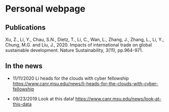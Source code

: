 # Personal webpage


## Publications


Xu, Z., Li, Y., Chau, S.N., Dietz, T., Li, C., Wan, L., Zhang, J., Zhang, L., Li, Y., Chung, M.G. and Liu, J., 2020. Impacts of international trade on global sustainable development. Nature Sustainability, 3(11), pp.964-971. <div data-badge-type="donut" data-doi="10.1038/s41893-020-0572-z" data-hide-no-mentions="true" class="altmetric-embed"></div>



## In the news

- 11/11/2020 Li heads for the clouds with cyber fellowship https://www.canr.msu.edu/news/li-heads-for-the-clouds-with-cyber-fellowship

- 09/23/2019 Look at this data! https://www.canr.msu.edu/news/look-at-this-data
